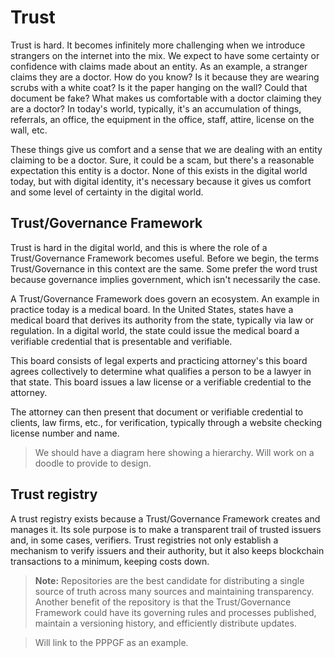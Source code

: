 # Trust

Trust is hard. It becomes infinitely more challenging when we introduce strangers on the internet into the mix. We expect to have some certainty or confidence with claims made about an entity. As an example, a stranger claims they are a doctor. How do you know? Is it because they are wearing scrubs with a white coat? Is it the paper hanging on the wall? Could that document be fake? What makes us comfortable with a doctor claiming they are a doctor? In today's world, typically, it's an accumulation of things, referrals, an office, the equipment in the office, staff, attire, license on the wall, etc.

These things give us comfort and a sense that we are dealing with an entity claiming to be a doctor. Sure, it could be a scam, but there's a reasonable expectation this entity is a doctor. None of this exists in the digital world today, but with digital identity, it's necessary because it gives us comfort and some level of certainty in the digital world.

## Trust/Governance Framework

Trust is hard in the digital world, and this is where the role of a Trust/Governance Framework becomes useful. Before we begin, the terms Trust/Governance in this context are the same. Some prefer the word trust because governance implies government, which isn't necessarily the case.

A Trust/Governance Framework does govern an ecosystem. An example in practice today is a medical board. In the United States, states have a medical board that derives its authority from the state, typically via law or regulation. In a digital world, the state could issue the medical board a verifiable credential that is presentable and verifiable.

This board consists of legal experts and practicing attorney's this board agrees collectively to determine what qualifies a person to be a lawyer in that state. This board issues a law license or a verifiable credential to the attorney. 

The attorney can then present that document or verifiable credential to clients, law firms, etc., for verification, typically through a website checking license number and name. 

> We should have a diagram here showing a hierarchy. Will work on a doodle to provide to design.

## Trust registry

A trust registry exists because a Trust/Governance Framework creates and manages it. Its sole purpose is to make a transparent trail of trusted issuers and, in some cases, verifiers. Trust registries not only establish a mechanism to verify issuers and their authority, but it also keeps blockchain transactions to a minimum, keeping costs down.

> **Note:** Repositories are the best candidate for distributing a single source of truth across many sources and maintaining transparency. Another benefit of the repository is that the Trust/Governance Framework could have its governing rules and processes published, maintain a versioning history, and efficiently distribute updates.

> Will link to the PPPGF as an example.

